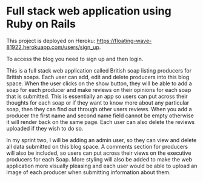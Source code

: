 # Full stack web application using Ruby on Rails

This project is deployed on Heroku: https://floating-wave-81922.herokuapp.com/users/sign_up.

To access the blog you need to sign up and then login.

This is a full stack web application called British soap listing producers for British soaps. Each user can add, edit and delete producers into this blog space. When the user clicks on the show button, they will be able to add a soap for each producer and make reviews on their opinions for each soap that is submitted. This is essentially an app so users can put across their thoughts for each soap or if they want to know more about any particular soap, then they can find out through other users reviews. When you add a producer the first name and second name field cannot be empty otherwise it will render back on the same page. Each user can also delete the reviews uploaded if they wish to do so.

In my sprint two, I will be adding an admin user, so they can view and delete all data submitted on this blog space. A comments section for producers will also be included, so users can put across their views on the executive producers for each Soap.  More styling will also be added to make the web application more visually pleasing and each user would be able to upload an image of each producer when submitting information about them.


